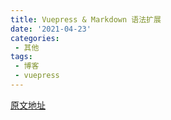 ```yaml
---
title: Vuepress & Markdown 语法扩展
date: '2021-04-23'
categories:
 - 其他
tags:
 - 博客
 - vuepress
---
```

[原文地址](https://vuepress-theme-reco.recoluan.com/views/1.x/syntax.html)
